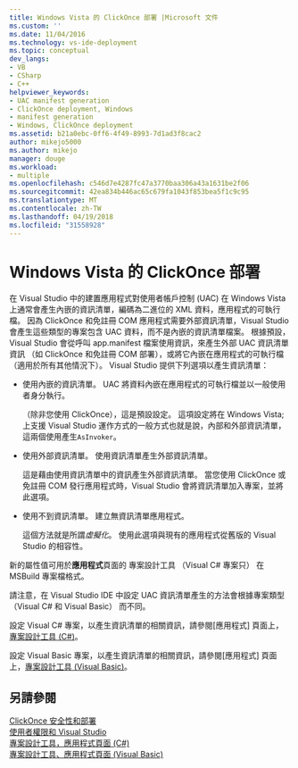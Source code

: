 ```yaml
---
title: Windows Vista 的 ClickOnce 部署 |Microsoft 文件
ms.custom: ''
ms.date: 11/04/2016
ms.technology: vs-ide-deployment
ms.topic: conceptual
dev_langs:
- VB
- CSharp
- C++
helpviewer_keywords:
- UAC manifest generation
- ClickOnce deployment, Windows
- manifest generation
- Windows, ClickOnce deployment
ms.assetid: b21a0ebc-0ff6-4f49-8993-7d1ad3f8cac2
author: mikejo5000
ms.author: mikejo
manager: douge
ms.workload:
- multiple
ms.openlocfilehash: c546d7e4287fc47a3770baa306a43a1631be2f06
ms.sourcegitcommit: 42ea834b446ac65c679fa1043f853bea5f1c9c95
ms.translationtype: MT
ms.contentlocale: zh-TW
ms.lasthandoff: 04/19/2018
ms.locfileid: "31558928"
---
```

# <a name="clickonce-deployment-on-windows-vista"></a>Windows Vista 的 ClickOnce 部署
在 Visual Studio 中的建置應用程式對使用者帳戶控制 (UAC) 在 Windows Vista 上通常會產生內嵌的資訊清單，編碼為二進位的 XML 資料，應用程式的可執行檔。 因為 ClickOnce 和免註冊 COM 應用程式需要外部資訊清單，Visual Studio 會產生這些類型的專案包含 UAC 資料，而不是內嵌的資訊清單檔案。 根據預設，Visual Studio 會從呼叫 app.manifest 檔案使用資訊，來產生外部 UAC 資訊清單資訊 （如 ClickOnce 和免註冊 COM 部署），或將它內嵌在應用程式的可執行檔 （適用於所有其他情況下）。 Visual Studio 提供下列選項以產生資訊清單：  
  
-   使用內嵌的資訊清單。 UAC 將資料內嵌在應用程式的可執行檔並以一般使用者身分執行。  
  
     （除非您使用 ClickOnce），這是預設設定。 這項設定將在 Windows Vista; 上支援 Visual Studio 運作方式的一般方式也就是說，內部和外部資訊清單，這兩個使用產生`AsInvoker`。  
  
-   使用外部資訊清單。 使用資訊清單產生外部資訊清單。  
  
     這是藉由使用資訊清單中的資訊產生外部資訊清單。 當您使用 ClickOnce 或免註冊 COM 發行應用程式時，Visual Studio 會將資訊清單加入專案，並將此選項。  
  
-   使用不到資訊清單。 建立無資訊清單應用程式。  
  
     這個方法就是所謂*虛擬化*。 使用此選項與現有的應用程式從舊版的 Visual Studio 的相容性。  
  
 新的屬性值可用於**應用程式**頁面的 專案設計工具 （Visual C# 專案只） 在 MSBuild 專案檔格式。  
  
 請注意，在 Visual Studio IDE 中設定 UAC 資訊清單產生的方法會根據專案類型 （Visual C# 和 Visual Basic） 而不同。  
  
 設定 Visual C# 專案，以產生資訊清單的相關資訊，請參閱[應用程式] 頁面上，[專案設計工具 (C#)](../ide/reference/application-page-project-designer-csharp.md)。  
  
 設定 Visual Basic 專案，以產生資訊清單的相關資訊，請參閱[應用程式] 頁面上，[專案設計工具 (Visual Basic)](../ide/reference/application-page-project-designer-visual-basic.md)。  
  
## <a name="see-also"></a>另請參閱  
 [ClickOnce 安全性和部署](../deployment/clickonce-security-and-deployment.md)   
 [使用者權限和 Visual Studio](http://msdn.microsoft.com/en-us/d5c55084-1e7b-4b61-b478-137db01c0fc0)   
 [專案設計工具，應用程式頁面 (C#)](../ide/reference/application-page-project-designer-csharp.md)   
 [專案設計工具、應用程式頁面 (Visual Basic)](../ide/reference/application-page-project-designer-visual-basic.md)